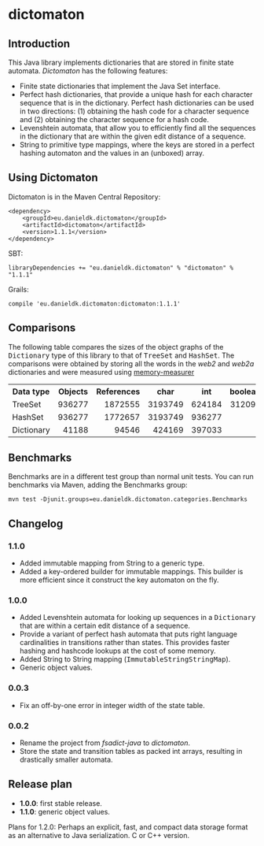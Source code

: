 # dictomaton

## Introduction

This Java library implements dictionaries that are stored in finite state
automata. *Dictomaton* has the following features:

 * Finite state dictionaries that implement the Java Set<String> interface.
 * Perfect hash dictionaries, that provide a unique hash for each character
   sequence that is in the dictionary. Perfect hash dictionaries can be used
   in two directions: (1) obtaining the hash code for a character sequence
   and (2) obtaining the character sequence for a hash code.
 * Levenshtein automata, that allow you to efficiently find all the sequences
   in the dictionary that are within the given edit distance of a sequence.
 * String to primitive type mappings, where the keys are stored in a perfect
   hashing automaton and the values in an (unboxed) array.

## Using Dictomaton

Dictomaton is in the Maven Central Repository:

~~~
<dependency>
    <groupId>eu.danieldk.dictomaton</groupId>
    <artifactId>dictomaton</artifactId>
    <version>1.1.1</version>
</dependency>
~~~

SBT:

~~~
libraryDependencies += "eu.danieldk.dictomaton" % "dictomaton" % "1.1.1"
~~~

Grails:

~~~
compile 'eu.danieldk.dictomaton:dictomaton:1.1.1'
~~~

## Comparisons

The following table compares the sizes of the object graphs of the
<tt>Dictionary</tt> type of this library to that of <tt>TreeSet</tt> and
<tt>HashSet</tt>. The comparisons were obtained by storing all the words
in the *web2* and *web2a* dictionaries and were measured using
[memory-measurer](https://code.google.com/p/memory-measurer/)

<table>
   <tr><th>Data type</th><th>Objects</th><th>References</th><th>char</th><th>int</th><th>boolean</th><th>float</th></tr>
   <tr><td>TreeSet<String></td><td align="right">936277</td><td align="right">1872555</td><td align="right">3193749</td><td align="right">624184</td><td align="right">312091</td><td>0</td></tr>
   <tr><td>HashSet<String></td><td align="right">936277</td><td align="right">1772657</td><td align="right">3193749</td><td align="right">936277</td><td align="right">1</td><td>1</td></tr>
   <tr><td>Dictionary<String></td><td align="right">41188</td><td align="right">94546</td><td align="right">424169</td><td align="right">397033</td><td align="right">1</td><td>1</td></tr>
</table>

## Benchmarks

Benchmarks are in a different test group than normal unit tests. You can run
benchmarks via Maven, adding the Benchmarks group:

    mvn test -Djunit.groups=eu.danieldk.dictomaton.categories.Benchmarks

## Changelog

### 1.1.0

* Added immutable mapping from String to a generic type.
* Added a key-ordered builder for immutable mappings. This builder is more
  efficient since it construct the key automaton on the fly.

### 1.0.0

* Added Levenshtein automata for looking up sequences in a <tt>Dictionary</tt> that
  are within a certain edit distance of a sequence.
* Provide a variant of perfect hash automata that puts right language
  cardinalities in transitions rather than states. This provides faster
  hashing and hashcode lookups at the cost of some memory.
* Added String to String mapping (<tt>ImmutableStringStringMap</tt>).
* Generic object values.

### 0.0.3

* Fix an off-by-one error in integer width of the state table.

### 0.0.2

* Rename the project from *fsadict-java* to *dictomaton*.
* Store the state and transition tables as packed int arrays, resulting in drastically smaller automata.


## Release plan

 * **1.0.0**: first stable release.
 * **1.1.0**: generic object values.

Plans for 1.2.0: Perhaps an explicit, fast, and compact data storage format
as an alternative to Java serialization. C or C++ version.
